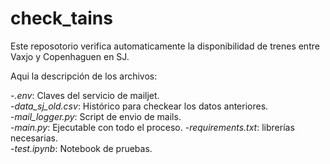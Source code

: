 # check_tains
Este reposotorio verifica automaticamente la disponibilidad de trenes entre Vaxjo y Copenhaguen en SJ. 

 Aqui la descripción de los archivos:
 
  -*.env*:  Claves del servicio de mailjet.   
  -*data_sj_old.csv*:   Histórico para checkear los datos anteriores.    
  -*mail_logger.py*:   Script de envio de mails.  
  -*main.py*:   Ejecutable con todo el proceso.
  -*requirements.txt*:   librerías necesarias.  
  -*test.ipynb*:  Notebook de pruebas.  
